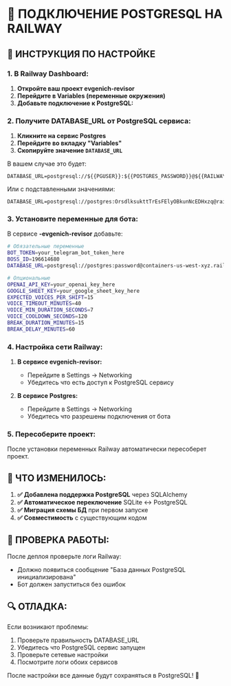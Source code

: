 # 🔗 ПОДКЛЮЧЕНИЕ POSTGRESQL НА RAILWAY

## 🎯 ИНСТРУКЦИЯ ПО НАСТРОЙКЕ

### 1. В Railway Dashboard:

1. **Откройте ваш проект evgenich-revisor**
2. **Перейдите в Variables (переменные окружения)**
3. **Добавьте подключение к PostgreSQL:**

### 2. Получите DATABASE_URL от PostgreSQL сервиса:

1. **Кликните на сервис Postgres**
2. **Перейдите во вкладку "Variables"**  
3. **Скопируйте значение `DATABASE_URL`**

В вашем случае это будет:
```
DATABASE_URL=postgresql://${{PGUSER}}:${{POSTGRES_PASSWORD}}@${{RAILWAY_PRIVATE_DOMAIN}}:5432/${{PGDATABASE}}
```

Или с подставленными значениями:
```
DATABASE_URL=postgresql://postgres:OrsdlksukttTrEsFElyOBkunNcEDHxzq@railway_private_domain:5432/railway
```

### 3. Установите переменные для бота:

В сервисе **-evgenich-revisor** добавьте:

```bash
# Обязательные переменные
BOT_TOKEN=your_telegram_bot_token_here
BOSS_ID=196614680
DATABASE_URL=postgresql://postgres:password@containers-us-west-xyz.railway.app:1234/railway

# Опциональные
OPENAI_API_KEY=your_openai_key_here
GOOGLE_SHEET_KEY=your_google_sheet_key_here
EXPECTED_VOICES_PER_SHIFT=15
VOICE_TIMEOUT_MINUTES=40
VOICE_MIN_DURATION_SECONDS=7
VOICE_COOLDOWN_SECONDS=120
BREAK_DURATION_MINUTES=15
BREAK_DELAY_MINUTES=60
```

### 4. Настройка сети Railway:

1. **В сервисе evgenich-revisor:**
   - Перейдите в Settings → Networking
   - Убедитесь что есть доступ к PostgreSQL сервису

2. **В сервисе Postgres:**
   - Перейдите в Settings → Networking  
   - Убедитесь что разрешены подключения от бота

### 5. Пересоберите проект:

После установки переменных Railway автоматически пересоберет проект.

## 🔄 ЧТО ИЗМЕНИЛОСЬ:

1. **✅ Добавлена поддержка PostgreSQL** через SQLAlchemy
2. **✅ Автоматическое переключение** SQLite ↔ PostgreSQL
3. **✅ Миграция схемы БД** при первом запуске
4. **✅ Совместимость** с существующим кодом

## 🧪 ПРОВЕРКА РАБОТЫ:

После деплоя проверьте логи Railway:
- Должно появиться сообщение "База данных PostgreSQL инициализирована"
- Бот должен запуститься без ошибок

## 🔍 ОТЛАДКА:

Если возникают проблемы:
1. Проверьте правильность DATABASE_URL
2. Убедитесь что PostgreSQL сервис запущен  
3. Проверьте сетевые настройки
4. Посмотрите логи обоих сервисов

После настройки все данные будут сохраняться в PostgreSQL! 🎉
